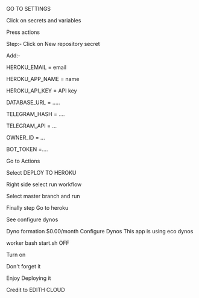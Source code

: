 GO TO SETTINGS

Click on secrets and variables

Press actions

Step:- 
Click on New repository secret

Add:-

HEROKU_EMAIL = email

HEROKU_APP_NAME = name

HEROKU_API_KEY = API key

DATABASE_URL = .....

TELEGRAM_HASH = ....

TELEGRAM_API = ...

OWNER_ID = ...

BOT_TOKEN =....

Go to Actions

Select DEPLOY TO HEROKU

Right side select run workflow

Select master branch and run


Finally step
Go to heroku

See configure dynos

Dyno formation
$0.00/month
Configure Dynos
This app is using eco dynos

worker bash start.sh  OFF

Turn on

Don't forget it

Enjoy Deploying it

Credit to EDITH CLOUD
